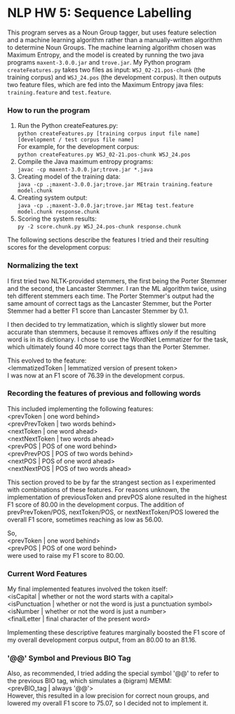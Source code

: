 # NLP HW 5: Sequence Labelling 
This program serves as a Noun Group tagger, but uses feature selection and a machine learning algorithm rather than a manually-written algorithm to determine Noun Groups. The machine learning algorithm chosen was Maximum Entropy, and the model is created by running the two java programs ```maxent-3.0.0.jar``` and ```trove.jar```.
My Python program ```createFeatures.py``` takes two files as input: ```WSJ_02-21.pos-chunk``` (the training corpus) and ```WSJ_24.pos``` (the development corpus). It then outputs two feature files, which are fed into the Maximum Entropy java files: ```training.feature``` and ```test.feature```.

### How to run the program
1. Run the Python createFeatures.py:\
```python createFeatures.py [training corpus input file name] [development / test corpus file name]```\
For example, for the development corpus:\
```python createFeatures.py WSJ_02-21.pos-chunk WSJ_24.pos```
2. Compile the Java maximum entropy programs:\
```javac -cp maxent-3.0.0.jar;trove.jar *.java```
3. Creating model of the training data:\
```java -cp .;maxent-3.0.0.jar;trove.jar MEtrain training.feature model.chunk```
4. Creating system output:\
```java -cp .;maxent-3.0.0.jar;trove.jar MEtag test.feature model.chunk response.chunk```
5. Scoring the system results:\
```py -2 score.chunk.py WSJ_24.pos-chunk response.chunk```

The following sections describe the features I tried and their resulting scores for the development corpus: 

### Normalizing the text
I first tried two NLTK-provided stemmers, the first being the Porter Stemmer and the second, the Lancaster Stemmer.
I ran the ML algorithm twice, using teh different stemmers each time. The Porter Stemmer's output had the same amount of correct tags as the Lancaster Stemmer, but the Porter Stemmer had a better F1 score than Lancaster Stemmer by 0.1.

I then decided to try lemmatization, which is slightly slower but more accurate than stemmers, because it removes affixes _only_ if the resulting word is in its dictionary. I chose to use the WordNet Lemmatizer for the task, which ultimately found 40 more correct tags than the Porter Stemmer. 

This evolved to the feature:\
<lemmatizedToken | lemmatized version of present token>\
I was now at an F1 score of 76.39 in the development corpus. 

### Recording the features of previous and following words
This included implementing the following features:\
<prevToken | one word behind>\
<prevPrevToken | two words behind>\
<nextToken | one word  ahead>\
<nextNextToken | two words ahead>\
<prevPOS | POS of one word behind>\
<prevPrevPOS | POS of two words behind>\
<nextPOS | POS of one word ahead>\
<nextNextPOS | POS of two words ahead> 

This section proved to be by far the strangest section as I experimented with combinations of these features. For reasons unknown, the implementation of previousToken and prevPOS alone resulted in the highest F1 score of 80.00 in the development corpus. The addition of prevPrevToken/POS, nextToken/POS, or nextNextToken/POS lowered the overall F1 score, sometimes reaching as low as 56.00.

So,\
<prevToken | one word behind>\
<prevPOS | POS of one word behind>\
were used to raise my F1 score to 80.00.

### Current Word Features     
My final implemented features involved the token itself:\
<isCapital | whether or not the word starts with a capital>\
<isPunctuation | whether or not the word is just a punctuation symbol>\
<isNumber | whether or not the word is just a number>\
<finalLetter | final character of the present word> 

Implementing these descriptive features marginally boosted the F1 score of my overall development corpus output, from an 80.00 to an 81.16. 

### '@@' Symbol and Previous BIO Tag
Also, as recommended, I tried adding the special symbol '@@' to refer to the previous BIO tag, which simulates a (bigram) MEMM:\
<prevBIO_tag | always '@@'>\
However, this resulted in a low precision for correct noun groups, and lowered my overall F1 score to 75.07, so I decided not to implement it.
